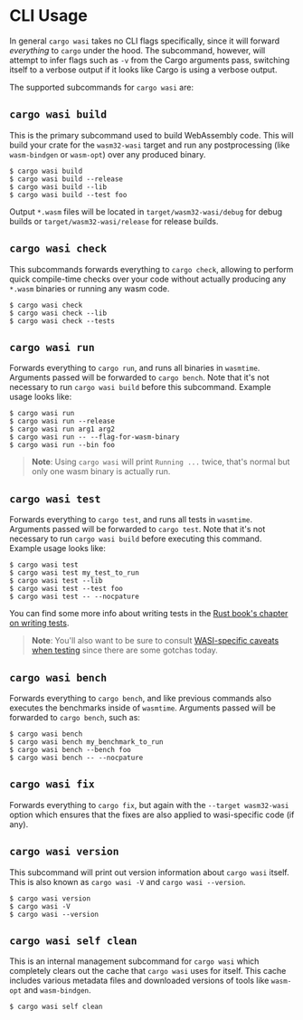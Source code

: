 # CLI Usage

In general `cargo wasi` takes no CLI flags specifically, since it will forward
*everything* to `cargo` under the hood. The subcommand, however, will attempt
to infer flags such as `-v` from the Cargo arguments pass, switching itself to
a verbose output if it looks like Cargo is using a verbose output.

The supported subcommands for `cargo wasi` are:

## `cargo wasi build`

This is the primary subcommand used to build WebAssembly code. This will build
your crate for the `wasm32-wasi` target and run any postprocessing (like
`wasm-bindgen` or `wasm-opt`) over any produced binary.

```
$ cargo wasi build
$ cargo wasi build --release
$ cargo wasi build --lib
$ cargo wasi build --test foo
```

Output `*.wasm` files will be located in `target/wasm32-wasi/debug` for debug
builds or `target/wasm32-wasi/release` for release builds.

## `cargo wasi check`

This subcommands forwards everything to `cargo check`, allowing to perform
quick compile-time checks over your code without actually producing any
`*.wasm` binaries or running any wasm code.

```
$ cargo wasi check
$ cargo wasi check --lib
$ cargo wasi check --tests
```

## `cargo wasi run`

Forwards everything to `cargo run`, and runs all binaries in `wasmtime`.
Arguments passed will be forwarded to `cargo bench`. Note that it's not
necessary to run `cargo wasi build` before this subcommand. Example usage looks
like:

```
$ cargo wasi run
$ cargo wasi run --release
$ cargo wasi run arg1 arg2
$ cargo wasi run -- --flag-for-wasm-binary
$ cargo wasi run --bin foo
```

> **Note**: Using `cargo wasi` will print `Running ...` twice, that's normal
> but only one wasm binary is actually run.

## `cargo wasi test`

Forwards everything to `cargo test`, and runs all tests in `wasmtime`.
Arguments passed will be forwarded to `cargo test`. Note that it's not
necessary to run `cargo wasi build` before executing this command. Example
usage looks like:

```
$ cargo wasi test
$ cargo wasi test my_test_to_run
$ cargo wasi test --lib
$ cargo wasi test --test foo
$ cargo wasi test -- --nocpature
```

You can find some more info about writing tests in the [Rust book's chapter on
writing tests](https://doc.rust-lang.org/book/ch11-01-writing-tests.html).

> **Note**: You'll also want to be sure to consult [WASI-specific caveats when
testing](testing.md) since there are some gotchas today.

## `cargo wasi bench`

Forwards everything to `cargo bench`, and like previous commands also executes
the benchmarks inside of `wasmtime`. Arguments passed will be forwarded to
`cargo bench`, such as:

```
$ cargo wasi bench
$ cargo wasi bench my_benchmark_to_run
$ cargo wasi bench --bench foo
$ cargo wasi bench -- --nocpature
```

## `cargo wasi fix`

Forwards everything to `cargo fix`, but again with the `--target wasm32-wasi`
option which ensures that the fixes are also applied to wasi-specific code (if
any).

## `cargo wasi version`

This subcommand will print out version information about `cargo wasi` itself.
This is also known as `cargo wasi -V` and `cargo wasi --version`.

```
$ cargo wasi version
$ cargo wasi -V
$ cargo wasi --version
```

## `cargo wasi self clean`

This is an internal management subcommand for `cargo wasi` which completely
clears out the cache that `cargo wasi` uses for itself. This cache includes
various metadata files and downloaded versions of tools like `wasm-opt` and
`wasm-bindgen`.

```
$ cargo wasi self clean
```
